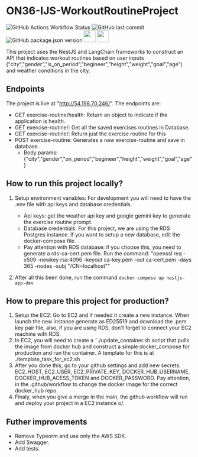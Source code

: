 # ON36-IJS-WorkoutRoutineProject

![GitHub Actions Workflow Status](https://img.shields.io/github/actions/workflow/status/TalissaMoura/ON36-IJS-WorkoutRoutineProject/deploy.yml)
![GitHub last commit](https://img.shields.io/github/last-commit/TalissaMoura/ON36-IJS-WorkoutRoutineProject)
![GitHub package.json version](https://img.shields.io/github/package-json/v/TalissaMoura/ON36-IJS-WorkoutRoutineProject)
<img height="32" width="32" src="https://cdn.jsdelivr.net/npm/simple-icons@v13/icons/nestjs.svg" />
<img height="32" width="32" src="https://cdn.jsdelivr.net/npm/simple-icons@v13/icons/amazonwebservices.svg" />

This project uses the NestJS and LangChain frameworks to construct an API that indicates workout routines based on 
user inputs ("city","gender","is_on_period","begineer","height","weight","goal","age") and weather conditions in the city. 



## Endpoints
 The project is live at "http://54.198.70.246/". The endpoints are:
 - GET exercise-routine/health: Return an object to indicate if the application is health.
 - GET exercise-routine/: Get all the saved exercises routines in Database.
 - GET exercise-routine/<uuid>: Return just the exercise routine for this <uuid>
 - POST exercise-routine: Generates a new exercise-routine and save in database.
    - Body params: {"city","gender","on_period","begineer","height","weight","goal","age"}


## How to run this project locally?
 1. Setup environment variables: For development you will need to have the .env file with api keys and database credentials.
    - Api keys: get the weather api key and google gemini key to generate the exercise routine prompt.
    - Database credentials: For this project, we are using the RDS Postgres instance. If you want to setup a new 
    database, edit the docker-compose file. 
    - Pay attention with RDS database: if you choose this, you need to generate a rds-ca-cert.pem file. Run the command: "openssl req -x509 -newkey rsa:4096 -keyout ca-key.pem -out ca-cert.pem -days 365 -nodes -subj "/CN=localhost""
 
 2. After all this been done, run the command `docker-compose up nestjs-app-dev`

 ## How to prepare this project for production?
 1. Setup the EC2: Go to EC2 and if needed it create a new instance. When launch the new instance generate as ED25519 and download the .pem key pair file, also, if you are using RDS, don't forget to connect your EC2 machine with RDS.
 2. In EC2, you will need to create a ˜./update_container.sh script that pulls the image from docker hub and construct a simple docker_compose for production and run the 
 container. A template for this is at ./template_task_for_ec2.sh
 3. After you done this, go to your github settings and add new secrets: EC2_HOST, EC2_USER, EC2_PRIVATE_KEY, DOCKER_HUB_USERNAME, DOCKER_HUB_ACESS_TOKEN and DOCKER_PASSWORD. Pay attention, in the .github/workflow to change the docker image for the correct docker_hub repo.
 4. Finaly, when you give a merge in the main, the github workflow will run and deploy your project in a EC2 instance o/. 

 ## Futher improvements
 - Remove Typeorm and use only the AWS SDK.
 - Add Swagger. 
 - Add tests.